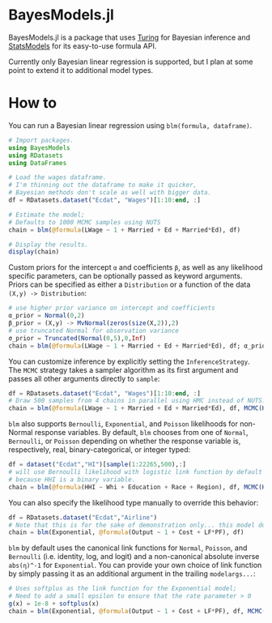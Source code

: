 # BayesModels.jl

BayesModels.jl is a package that uses [Turing](https://github.com/TuringLang/Turing.jl) for 
Bayesian inference and [StatsModels](https://github.com/JuliaStats/StatsModels.jl) for its easy-to-use 
formula API.

Currently only Bayesian linear regression is supported, but I plan at some point to extend it to 
additional model types.

# How to

You can run a Bayesian linear regression using `blm(formula, dataframe)`.

```julia
# Import packages.
using BayesModels
using RDatasets
using DataFrames

# Load the wages dataframe. 
# I'm thinning out the dataframe to make it quicker,
# Bayesian methods don't scale as well with bigger data.
df = RDatasets.dataset("Ecdat", "Wages")[1:10:end, :]

# Estimate the model;
# Defaults to 1000 MCMC samples using NUTS
chain = blm(@formula(LWage ~ 1 + Married + Ed + Married*Ed), df)

# Display the results.
display(chain)
```

Custom priors for the intercept `α` and coefficients `β`, as well as any likelihood specific parameters, can be optionally passed as keyword arguments. Priors can be specified as either a `Distribution` or a function of the data `(X,y) -> Distribution`:

```julia
# use higher prior variance on intercept and coefficients
α_prior = Normal(0,2)
β_prior = (X,y) -> MvNormal(zeros(size(X,2)),2)
# use truncated Normal for observation variance
σ_prior = Truncated(Normal(0,5),0,Inf)
chain = blm(@formula(LWage ~ 1 + Married + Ed + Married*Ed), df; α_prior=α_prior, β_prior=β_prior, σ_prior=σ_prior)
```

You can customize inference by explicitly setting the `InferenceStrategy`. The `MCMC` strategy takes a
sampler algorithm as its first argument and passes all other arguments directly to `sample`:

```julia
df = RDatasets.dataset("Ecdat", "Wages")[1:10:end, :]
# Draw 500 samples from 4 chains in parallel using HMC instead of NUTS.
chain = blm(@formula(LWage ~ 1 + Married + Ed + Married*Ed), df, MCMC(HMC(0.05,10),MCMCThreads(),500,n_chains=4))
```

`blm` also supports `Bernoulli`, `Exponential`, and `Poisson` likelihoods for non-Normal response variables. By default, `blm` chooses from one of `Normal`, `Bernoulli`, or `Poisson` depending on whether the response variable is, respectively, real, binary-categorical, or integer typed:

```julia
df = dataset("Ecdat","HI")[sample(1:22265,500),:]
# will use Bernoulli likelihood with logistic link function by default (i.e. logistic regression)
# because HHI is a binary variable.
chain = blm(@formula(HHI ~ Whi + Education + Race + Region), df, MCMC(HMC(0.05,10),500))
```

You can also specify the likelihood type manually to override this behavior:

```julia
df = RDatasets.dataset("Ecdat","Airline")
# Note that this is for the sake of demonstration only... this model doesn't necessarily make sense.
chain = blm(Exponential, @formula(Output ~ 1 + Cost + LF*PF), df)
```

`blm` by default uses the canonical link functions for `Normal`, `Poisson`, and `Bernoulli` (i.e. identity, log, and logit) and a non-canonical absolute inverse `abs(η)^-1` for `Exponential`. You can provide your own choice of link function by simply passing it as an additional argument in the trailing `modelargs...`:

```julia
# Uses softplus as the link function for the Exponential model;
# Need to add a small epsilon to ensure that the rate parameter > 0
g(x) = 1e-8 + softplus(x)
chain = blm(Exponential, @formula(Output ~ 1 + Cost + LF*PF), df, MCMC(NUTS(),1000), g)
```